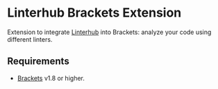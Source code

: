 Linterhub Brackets Extension
=====

Extension to integrate [Linterhub](https://github.com/Repometric/linterhub-cli) into Brackets: analyze your code using different linters.

## Requirements
* [Brackets](https://brackets.io) v1.8 or higher.